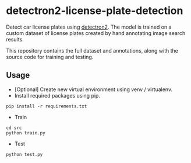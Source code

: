 # detectron2-license-plate-detection

Detect car license plates using [detectron2](https://github.com/facebookresearch/detectron2). The model is trained on a custom dataset of license plates created by hand annotating image search results.

This repository contains the full dataset and annotations, along with the source code for training and testing.

## Usage

- [Optional] Create new virtual environment using venv / virtualenv.
- Install required packages using pip.

``` shell
pip install -r requirements.txt
```
- Train

``` shell
cd src
python train.py
```
- Test

``` shell
python test.py
```

